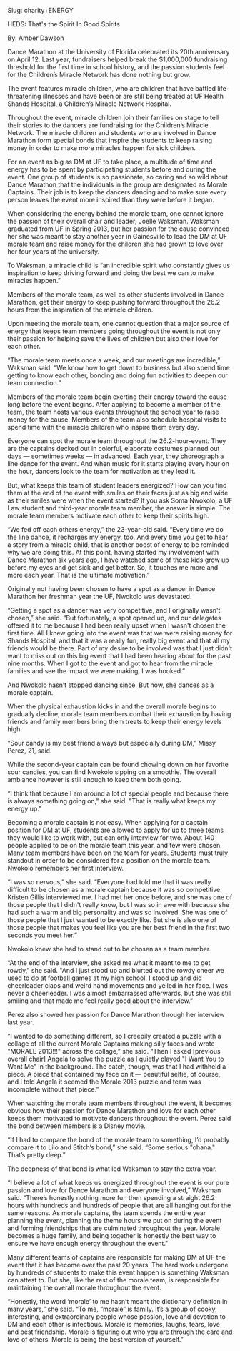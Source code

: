Slug: charity+ENERGY

HEDS: 
That's the Spirit 
In Good Spirits 

By: Amber Dawson
	
Dance Marathon at the University of Florida celebrated its 20th anniversary on April 12. Last year, fundraisers helped break the $1,000,000 fundraising threshold for the first time in school history, and the passion students feel for the Children’s Miracle Network has done nothing but grow.  
		
The event features miracle children, who are children that have battled life-threatening illnesses and have been or are still being treated at UF Health Shands Hospital, a Children’s Miracle Network Hospital. 

Throughout the event, miracle children join their families on stage to tell their stories to the dancers are fundraising for the Children’s Miracle Network. The miracle children and students who are involved in Dance Marathon form special bonds that inspire the students to keep raising money in order to make more miracles happen for sick children. 
		
For an event as big as DM at UF to take place, a multitude of time and energy has to be spent by participating students before and during the event. One group of students is so passionate, so caring and so wild about Dance Marathon that the individuals in the group are designated as Morale Captains.  Their job is to keep the dancers dancing and to make sure every person leaves the event more inspired than they were before it began. 

When considering the energy behind the morale team, one cannot ignore the passion of their overall chair and leader, Joelle Waksman. 
Waksman graduated from UF in Spring 2013, but her passion for the cause convinced her she was meant to stay another year in Gainesville to lead the DM at UF morale team and raise money for the children she had grown to love over her  four years at the university. 
		
To Waksman, a miracle child is “an incredible spirit who constantly gives us inspiration to keep driving forward and doing the best we can to make miracles happen.”

Members of the morale team, as well as other students involved in Dance Marathon, get their energy to keep pushing forward throughout the 26.2 hours from the inspiration of the miracle children.  
		
Upon meeting the morale team, one cannot question that a major source of energy that keeps team members going throughout the event is not only their passion for helping save the lives of children but also their love for each other. 
		
“The morale team meets once a week, and our meetings are incredible,” Waksman said. “We know how to get down to business but also spend time getting to know each other, bonding and doing fun activities to deepen our team connection.”
		
Members of the morale team begin exerting their energy toward the cause long before the event begins. After applying to become a member of the team, the team hosts various events throughout the school year to raise money for the cause. Members of the team also schedule hospital visits to spend time with the miracle children who inspire them every day. 
	
Everyone can spot the morale team throughout the 26.2-hour-event. They are the captains decked out in colorful, elaborate costumes planned out days — sometimes weeks — in advanced. Each year, they choreograph a line dance for the event. And when music for it starts playing every hour on the hour, dancers look to the team for motivation as they lead it. 
		
But, what keeps this team of student leaders energized? How can you find them at the end of the event with smiles on their faces just as big and wide as their smiles were when the event started? If you ask Soma Nwokolo, a UF Law student and third-year morale team member, the answer is simple. The morale team members motivate each other to keep their spirits high.  
		
“We fed off each others energy,” the 23-year-old said. “Every time we do the line dance, it recharges my energy, too. And every time you get to hear a story from a miracle child, that is another boost of energy to be reminded why we are doing this. At this point, having started my involvement with Dance Marathon six years ago, I have watched some of these kids grow up before my eyes and get sick and get better. So, it touches me more and more each year. That is the ultimate motivation.”
		
Originally not having been chosen to have a spot as a dancer in Dance Marathon her freshman year the UF, Nwokolo was devastated. 
		
“Getting a spot as a dancer was very competitive, and I originally wasn't chosen,” she said. “But fortunately, a spot opened up, and our delegates offered it to me because I had been really upset when I wasn't chosen the first time. All I knew going into the event was that we were raising money for Shands Hospital, and that it was a really fun, really big event and that all my friends would be there. Part of my desire to be involved was that I just didn't want to miss out on this big event that I had been hearing about for the past nine months. When I got to the event and got to hear from the miracle families and see the impact we were making, I was hooked.” 
		
And Nwokolo hasn’t stopped dancing since. But now, she dances as a morale captain. 
		
When the physical exhaustion kicks in and the overall morale begins to gradually decline, morale team members combat their exhaustion by having friends and family members bring them treats to keep their energy levels high. 
		
“Sour candy is my best friend always but especially during DM,” Missy Perez, 21, said. 
	 	
While the second-year captain can be found chowing down on her favorite sour candies, you can find Nwokolo sipping on a smoothie. The overall ambiance however is still enough to keep them both going. 
		
“I think that because I am around a lot of special people and because there is always something going on," she said. "That is really what keeps my energy up." 
		
Becoming a morale captain is not easy. When applying for a captain position for DM at UF, students are allowed to apply for up to three teams they would like to work with, but can only interview for two. About 140 people applied to be on the morale team this year, and few were chosen. Many team members have been on the team for years. Students must truly standout in order to be considered for a position on the morale team. Nwokolo remembers her first interview. 
		
“I was so nervous,” she said. “Everyone had told me that it was really difficult to be chosen as a morale captain because it was so competitive. Kristen Gillis interviewed me. I had met her once before, and she was one of those people that I didn't really know, but I was so in awe with because she had such a warm and big personality and was so involved. She was one of those people that I just wanted to be exactly like. But she is also one of those people that makes you feel like you are her best friend in the first two seconds you meet her.”
		
Nwokolo knew she had to stand out to be chosen as a team member. 
		
“At the end of the interview, she asked me what it meant to me to get rowdy," she said. "And I just stood up and blurted out the rowdy cheer we used to do at football games at my high school. I stood up and did cheerleader claps and weird hand movements and yelled in her face. I was never a cheerleader. I was almost embarrassed afterwards, but she was still smiling and that made me feel really good about the interview.”
		
Perez also showed her passion for Dance Marathon through her interview last year. 
		
“I wanted to do something different, so I creepily created a puzzle with a collage of all the current Morale Captains making silly faces and wrote "MORALE 2013!!!" across the collage,” she said. “Then I asked [previous overall chair] Angela to solve the puzzle as I quietly played "I Want You to Want Me" in the background. The catch, though, was that I had withheld a piece. A piece that contained my face on it — beautiful selfie, of course, and I told Angela it seemed the Morale 2013 puzzle and team was incomplete without that piece.”
		
When watching the morale team members throughout the event, it becomes obvious how their passion for Dance Marathon and love for each other keeps them motivated to motivate dancers throughout the event.
Perez said the bond between members is a Disney movie. 
		
“If I had to compare the bond of the morale team to something, I’d probably compare it to Lilo and Stitch’s bond,” she said. “Some serious "ohana." That’s pretty deep.” 
		
The deepness of that bond is what led Waksman to stay the extra year. 
		
“I believe a lot of what keeps us energized throughout the event is our pure passion and love for Dance Marathon and everyone involved,” Waksman said. “There’s honestly nothing more fun then spending a straight 26.2 hours with hundreds and hundreds of people that are all hanging out for the same reasons. As morale captains, the team spends the entire year planning the event, planning the theme hours we put on during the event and forming friendships that are culminated throughout the year. Morale becomes a huge family, and being together is honestly the best way to ensure we have enough energy throughout the event." 
		
Many different teams of captains are responsible for making DM at UF the event that it has become over the past 20 years. The hard work undergone by hundreds of students to make this event happen is something Waksman can attest to. But she, like the rest of the morale team, is responsible for maintaining the overall morale throughout the event. 
		
“Honestly, the word ‘morale’ to me hasn’t meant the dictionary definition in many years,” she said. “To me, “morale” is family. It’s a group of cooky, interesting, and extraordinary people whose passion, love and devotion to DM and each other is infectious. Morale is memories, laughs, tears, love and best friendship. Morale is figuring out who you are through the care and love of others. Morale is being the best version of yourself.” 
